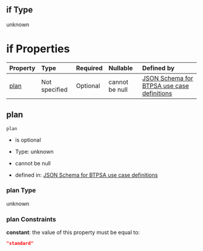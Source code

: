 ## if Type

unknown

# if Properties

| Property      | Type          | Required | Nullable       | Defined by                                                                                                                                                                                                                                  |
| :------------ | :------------ | :------- | :------------- | :------------------------------------------------------------------------------------------------------------------------------------------------------------------------------------------------------------------------------------------ |
| [plan](#plan) | Not specified | Optional | cannot be null | [JSON Schema for BTPSA use case definitions](btpsa-usecase-properties-services-items-allof-1-then-allof-54-then-allof-1-if-properties-plan.md "undefined#/properties/services/items/allOf/1/then/allOf/54/then/allOf/1/if/properties/plan") |

## plan



`plan`

*   is optional

*   Type: unknown

*   cannot be null

*   defined in: [JSON Schema for BTPSA use case definitions](btpsa-usecase-properties-services-items-allof-1-then-allof-54-then-allof-1-if-properties-plan.md "undefined#/properties/services/items/allOf/1/then/allOf/54/then/allOf/1/if/properties/plan")

### plan Type

unknown

### plan Constraints

**constant**: the value of this property must be equal to:

```json
"standard"
```
